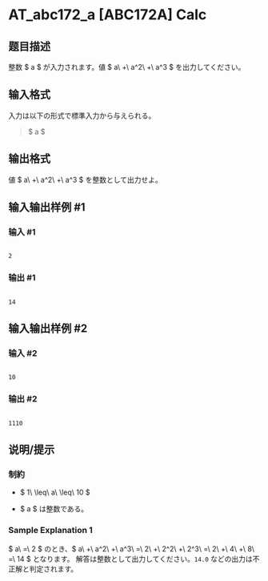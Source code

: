 # AT_abc172_a [ABC172A] Calc

## 题目描述

[problemUrl]: https://atcoder.jp/contests/abc172/tasks/abc172_a

整数 $ a $ が入力されます。値 $ a\ +\ a^2\ +\ a^3 $ を出力してください。

## 输入格式

入力は以下の形式で標準入力から与えられる。

> $ a $

## 输出格式

値 $ a\ +\ a^2\ +\ a^3 $ を整数として出力せよ。

## 输入输出样例 #1

### 输入 #1

```
2
```

### 输出 #1

```
14
```

## 输入输出样例 #2

### 输入 #2

```
10
```

### 输出 #2

```
1110
```

## 说明/提示

### 制約

- $ 1\ \leq\ a\ \leq\ 10 $
- $ a $ は整数である。

### Sample Explanation 1

$ a\ =\ 2 $ のとき、$ a\ +\ a^2\ +\ a^3\ =\ 2\ +\ 2^2\ +\ 2^3\ =\ 2\ +\ 4\ +\ 8\ =\ 14 $ となります。 解答は整数として出力してください。`14.0` などの出力は不正解と判定されます。